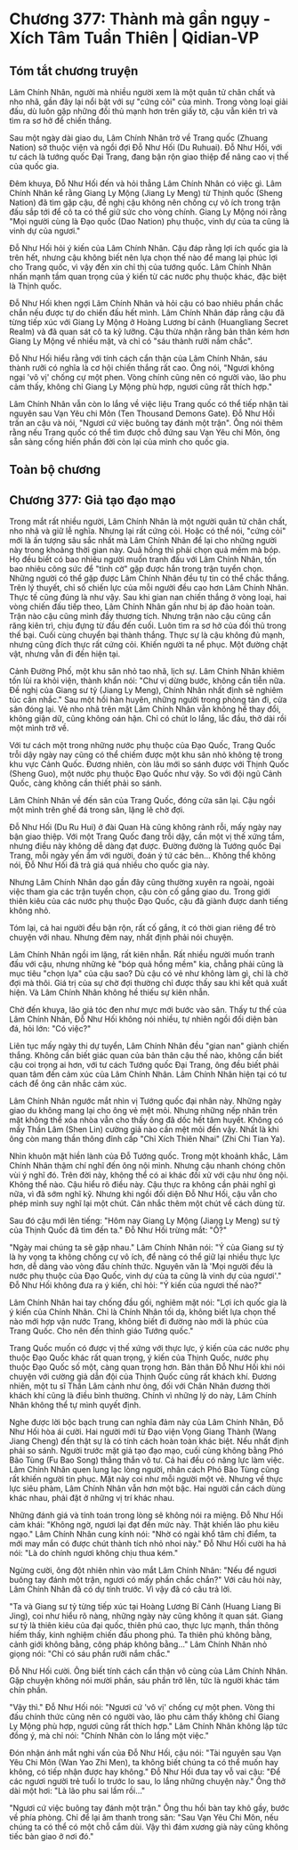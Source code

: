 # Chương 377: Thành mà gần ngụy - Xích Tâm Tuần Thiên | Qidian-VP

## Tóm tắt chương truyện

Lâm Chính Nhân, người mà nhiều người xem là một quân tử chân chất và nho nhã, gần đây lại nổi bật với sự "cứng cỏi" của mình. Trong vòng loại giải đấu, dù luôn gặp những đối thủ mạnh hơn trên giấy tờ, cậu vẫn kiên trì và tìm ra sơ hở để chiến thắng.

Sau một ngày dài giao du, Lâm Chính Nhân trở về Trang quốc (Zhuang Nation) sở thuộc viện và ngồi đợi Đỗ Như Hối (Du Ruhuai). Đỗ Như Hối, với tư cách là tướng quốc Đại Trang, đang bận rộn giao thiệp để nâng cao vị thế của quốc gia.

Đêm khuya, Đỗ Như Hối đến và hỏi thẳng Lâm Chính Nhân có việc gì. Lâm Chính Nhân kể rằng Giang Ly Mộng (Jiang Ly Meng) từ Thịnh quốc (Sheng Nation) đã tìm gặp cậu, đề nghị cậu không nên chống cự vô ích trong trận đấu sắp tới để cô ta có thể giữ sức cho vòng chính. Giang Ly Mộng nói rằng "Mọi người cùng là Đạo quốc (Dao Nation) phụ thuộc, vinh dự của ta cũng là vinh dự của ngươi."

Đỗ Như Hối hỏi ý kiến của Lâm Chính Nhân. Cậu đáp rằng lợi ích quốc gia là trên hết, nhưng cậu không biết nên lựa chọn thế nào để mang lại phúc lợi cho Trang quốc, vì vậy đến xin chỉ thị của tướng quốc. Lâm Chính Nhân nhấn mạnh tầm quan trọng của ý kiến từ các nước phụ thuộc khác, đặc biệt là Thịnh quốc.

Đỗ Như Hối khen ngợi Lâm Chính Nhân và hỏi cậu có bao nhiêu phần chắc chắn nếu được tự do chiến đấu hết mình. Lâm Chính Nhân đáp rằng cậu đã từng tiếp xúc với Giang Ly Mộng ở Hoàng Lương bí cảnh (Huangliang Secret Realm) và đã quan sát cô ta kỹ lưỡng. Cậu thừa nhận rằng bản thân kém hơn Giang Ly Mộng về nhiều mặt, và chỉ có "sáu thành rưỡi nắm chắc".

Đỗ Như Hối hiểu rằng với tính cách cẩn thận của Lâm Chính Nhân, sáu thành rưỡi có nghĩa là cơ hội chiến thắng rất cao. Ông nói, "Ngươi không ngại 'vô vị' chống cự một phen. Vòng chính cũng nên có người vào, lão phu cảm thấy, không chỉ Giang Ly Mộng phù hợp, ngươi cũng rất thích hợp."

Lâm Chính Nhân vẫn còn lo lắng về việc liệu Trang quốc có thể tiếp nhận tài nguyên sau Vạn Yêu chi Môn (Ten Thousand Demons Gate). Đỗ Như Hối trấn an cậu và nói, "Ngươi cứ việc buông tay đánh một trận". Ông nói thêm rằng nếu Trang quốc có thể tìm được chỗ đứng sau Vạn Yêu chi Môn, ông sẵn sàng cống hiến phần đời còn lại của mình cho quốc gia.

## Toàn bộ chương

## Chương 377: Giả tạo đạo mạo

Trong mắt rất nhiều người, Lâm Chính Nhân là một người quân tử chân chất, nho nhã và giữ lễ nghĩa.
Nhưng lại rất cứng cỏi.
Hoặc có thể nói, "cứng cỏi" mới là ấn tượng sâu sắc nhất mà Lâm Chính Nhân để lại cho những người này trong khoảng thời gian này.
Quả hồng thì phải chọn quả mềm mà bóp.
Họ đều biết có bao nhiêu người muốn tranh đấu với Lâm Chính Nhân, tốn bao nhiêu công sức để "tình cờ" gặp được hắn trong trận tuyển chọn.
Những người có thể gặp được Lâm Chính Nhân đều tự tin có thể chắc thắng.
Trên lý thuyết, chỉ số chiến lực của mỗi người đều cao hơn Lâm Chính Nhân.
Thực tế cũng đúng là như vậy.
Sau khi gian nan chiến thắng ở vòng loại, hai vòng chiến đấu tiếp theo, Lâm Chính Nhân gần như bị áp đảo hoàn toàn.
Trận nào cậu cũng mình đầy thương tích.
Nhưng trận nào cậu cũng cắn răng kiên trì, chịu đựng từ đầu đến cuối. Luôn tìm ra sơ hở của đối thủ trong thế bại. Cuối cùng chuyển bại thành thắng.
Thực sự là cậu không đủ mạnh, nhưng cũng đích thực rất cứng cỏi.
Khiến người ta nể phục.
Một đường chật vật, nhưng vẫn đi đến hiện tại.

Cảnh Đường Phố, một khu sân nhỏ tao nhã, lịch sự.
Lâm Chính Nhân khiêm tốn lùi ra khỏi viện, thành khẩn nói: "Chư vị dừng bước, không cần tiễn nữa. Đề nghị của Giang sư tỷ (Jiang Ly Meng), Chính Nhân nhất định sẽ nghiêm túc cân nhắc."
Sau một hồi hàn huyên, những người trong phòng tản đi, cửa sân đóng lại.
Vẻ nho nhã trên mặt Lâm Chính Nhân vẫn không hề thay đổi, không giận dữ, cũng không oán hận. Chỉ có chút lo lắng, lắc đầu, thở dài rồi một mình trở về.

Với tư cách một trong những nước phụ thuộc của Đạo Quốc, Trang Quốc trỗi dậy ngày nay cũng có thể chiếm được một khu sân nhỏ không tệ trong khu vực Cảnh Quốc.
Đương nhiên, còn lâu mới so sánh được với Thịnh Quốc (Sheng Guo), một nước phụ thuộc Đạo Quốc như vậy.
So với đội ngũ Cảnh Quốc, càng không cần thiết phải so sánh.

Lâm Chính Nhân về đến sân của Trang Quốc, đóng cửa sân lại. Cậu ngồi một mình trên ghế đá trong sân, lặng lẽ chờ đợi.

Đỗ Như Hối (Du Ru Hui) ở đài Quan Hà cũng không rảnh rỗi, mấy ngày nay bận giao thiệp. Với một Trang Quốc đang trỗi dậy, cần một vị thế xứng tầm, nhưng điều này không dễ dàng đạt được.
Đường đường là Tướng quốc Đại Trang, mỗi ngày yến ẩm với người, đoán ý tứ các bên... Không thể không nói, Đỗ Như Hối đã trả giá quá nhiều cho quốc gia này.

Nhưng Lâm Chính Nhân dạo gần đây cũng thường xuyên ra ngoài, ngoài việc tham gia các trận tuyển chọn, cậu còn cố gắng giao du. Trong giới thiên kiêu của các nước phụ thuộc Đạo Quốc, cậu đã giành được danh tiếng không nhỏ.

Tóm lại, cả hai người đều bận rộn, rất cố gắng, ít có thời gian riêng để trò chuyện với nhau.
Nhưng đêm nay, nhất định phải nói chuyện.

Lâm Chính Nhân ngồi im lặng, rất kiên nhẫn.
Rất nhiều người muốn tranh đấu với cậu, nhưng những kẻ "bóp quả hồng mềm" kia, chẳng phải cũng là mục tiêu "chọn lựa" của cậu sao?
Dù cậu có vẻ như không làm gì, chỉ là chờ đợi mà thôi.
Giá trị của sự chờ đợi thường chỉ được thấy sau khi kết quả xuất hiện.
Và Lâm Chính Nhân không hề thiếu sự kiên nhẫn.

Chờ đến khuya, lão giả tóc đen như mực mới bước vào sân.
Thấy tư thế của Lâm Chính Nhân, Đỗ Như Hối không nói nhiều, tự nhiên ngồi đối diện bàn đá, hỏi lớn: "Có việc?"

Liên tục mấy ngày thi dự tuyển, Lâm Chính Nhân đều "gian nan" giành chiến thắng.
Không cần biết giác quan của bản thân cậu thế nào, không cần biết cậu coi trọng ai hơn, với tư cách Tướng quốc Đại Trang, ông đều biết phải quan tâm đến cảm xúc của Lâm Chính Nhân.
Lâm Chính Nhân hiện tại có tư cách để ông cân nhắc cảm xúc.

Lâm Chính Nhân ngước mắt nhìn vị Tướng quốc đại nhân này.
Những ngày giao du không mang lại cho ông vẻ mệt mỏi.
Nhưng những nếp nhăn trên mặt không thể xóa nhòa vẫn cho thấy ông đã dốc hết tâm huyết.
Không có mấy Thần Lâm (Shen Lin) cường giả nào cần mệt mỏi đến vậy. Nhất là khi ông còn mang thần thông đỉnh cấp "Chỉ Xích Thiên Nhai" (Zhi Chi Tian Ya).

Nhìn khuôn mặt hiền lành của Đỗ Tướng quốc.
Trong một khoảnh khắc, Lâm Chính Nhân thậm chí nghĩ đến ông nội mình.
Nhưng cậu nhanh chóng chôn vùi ý nghĩ đó.
Trên đời này, không thể có ai khác đối xử với cậu như ông nội.
Không thể nào.
Cậu hiểu rõ điều này.
Cậu thực ra không cần phải nghĩ gì nữa, vì đã sớm nghĩ kỹ. Nhưng khi ngồi đối diện Đỗ Như Hối, cậu vẫn cho phép mình suy nghĩ lại một chút.
Cân nhắc thêm một chút về cách dùng từ.

Sau đó cậu mới lên tiếng: "Hôm nay Giang Ly Mộng (Jiang Ly Meng) sư tỷ của Thịnh Quốc đã tìm đến ta."
Đỗ Như Hối trừng mắt: "Ồ?"

"Ngày mai chúng ta sẽ gặp nhau." Lâm Chính Nhân nói: "Ý của Giang sư tỷ là hy vọng ta không chống cự vô ích, để nàng có thể giữ lại nhiều thực lực hơn, dễ dàng vào vòng đấu chính thức. Nguyên văn là 'Mọi người đều là nước phụ thuộc của Đạo Quốc, vinh dự của ta cũng là vinh dự của ngươi'."
Đỗ Như Hối không đưa ra ý kiến, chỉ hỏi: "Ý kiến của ngươi thế nào?"

Lâm Chính Nhân hai tay chống đầu gối, nghiêm mặt nói: "Lợi ích quốc gia là ý kiến của Chính Nhân. Chỉ là Chính Nhân tối dạ, không biết lựa chọn thế nào mới hợp vận nước Trang, không biết đi đường nào mới là phúc của Trang Quốc. Cho nên đến thỉnh giáo Tướng quốc."

Trang Quốc muốn có được vị thế xứng với thực lực, ý kiến của các nước phụ thuộc Đạo Quốc khác rất quan trọng, ý kiến của Thịnh Quốc, nước phụ thuộc Đạo Quốc số một, càng quan trọng hơn.
Bản thân Đỗ Như Hối khi nói chuyện với cường giả dẫn đội của Thịnh Quốc cũng rất khách khí. Đương nhiên, một tu sĩ Thần Lâm cảnh như ông, đối với Chân Nhân đương thời khách khí cũng là điều bình thường.
Chính vì những lý do này, Lâm Chính Nhân không thể tự mình quyết định.

Nghe được lời bộc bạch trung can nghĩa đảm này của Lâm Chính Nhân, Đỗ Như Hối hòa ái cười.
Hai người mới từ Đạo viện Vọng Giang Thành (Wang Jiang Cheng) đến thật sự là có tính cách hoàn toàn khác biệt.
Nếu nhất định phải so sánh.
Người trước mặt giả tạo đạo mạo, cuối cùng không bằng Phó Bão Tùng (Fu Bao Song) thẳng thắn vô tư.
Cả hai đều có năng lực làm việc.
Lâm Chính Nhân quen lung lạc lòng người, nhân cách Phó Bão Tùng cũng rất khiến người tin phục. Mặt này coi như mỗi người một vẻ.
Nhưng về thực lực siêu phàm, Lâm Chính Nhân vẫn hơn một bậc.
Hai người cần cách dùng khác nhau, phải đặt ở những vị trí khác nhau.

Những đánh giá và tính toán trong lòng sẽ không nói ra miệng.
Đỗ Như Hối cảm khái: "Không ngờ, ngươi lại đạt đến mức này. Thật khiến lão phu kiêu ngạo."
Lâm Chính Nhân cung kính nói: "Nhờ có ngài khổ tâm chỉ điểm, ta mới may mắn có được chút thành tích nhỏ nhoi này."
Đỗ Như Hối cười ha hả nói: "Là do chính ngươi không chịu thua kém."

Ngừng cười, ông đột nhiên nhìn vào mắt Lâm Chính Nhân: "Nếu để ngươi buông tay đánh một trận, ngươi có mấy phần chắc chắn?"
Với câu hỏi này, Lâm Chính Nhân đã có dự tính trước.
Vì vậy đã có câu trả lời.

"Ta và Giang sư tỷ từng tiếp xúc tại Hoàng Lương Bí Cảnh (Huang Liang Bi Jing), coi như hiểu rõ nàng, những ngày này cũng không ít quan sát. Giang sư tỷ là thiên kiêu của đại quốc, thiên phú cao, thực lực mạnh, thần thông hiếm thấy, kinh nghiệm chiến đấu phong phú. Ta thiên phú không bằng, cảnh giới không bằng, công pháp không bằng..."
Lâm Chính Nhân nhỏ giọng nói: "Chỉ có sáu phần rưỡi nắm chắc."

Đỗ Như Hối cười.
Ông biết tính cách cẩn thận vô cùng của Lâm Chính Nhân. Gặp chuyện không nói mười phần, sáu phần trở lên, tức là người khác tám chín phần.

"Vậy thì."
Đỗ Như Hối nói: "Ngươi cứ 'vô vị' chống cự một phen. Vòng thi đấu chính thức cũng nên có người vào, lão phu cảm thấy không chỉ Giang Ly Mộng phù hợp, ngươi cũng rất thích hợp."
Lâm Chính Nhân không lập tức đồng ý, mà chỉ nói: "Chính Nhân còn lo lắng một việc."

Đón nhận ánh mắt nghi vấn của Đỗ Như Hối, cậu nói: "Tài nguyên sau Vạn Yêu Chi Môn (Wan Yao Zhi Men), ta không biết chúng ta có thể muốn hay không, có tiếp nhận được hay không."
Đỗ Như Hối đưa tay vỗ vai cậu: "Để các ngươi người trẻ tuổi lo trước lo sau, lo lắng những chuyện này."
Ông thở dài một hơi: "Là lão phu sai lầm rồi..."

"Ngươi cứ việc buông tay đánh một trận."
Ông thu hồi bàn tay khô gầy, bước về phía phòng.
Chỉ để lại âm thanh trong sân:
"Sau Vạn Yêu Chi Môn, nếu chúng ta có thể có một chỗ cắm dùi. Vậy thì đám xương già này cũng không tiếc bàn giao ở nơi đó."